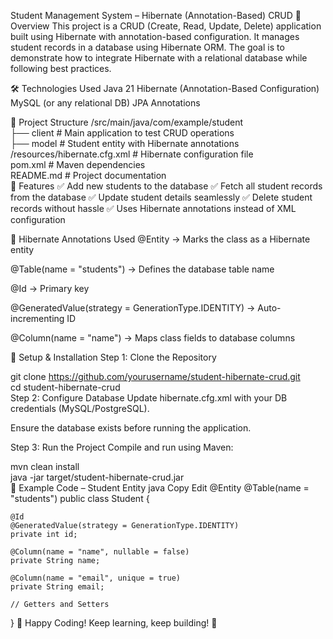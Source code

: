 Student Management System – Hibernate (Annotation-Based) CRUD
📌 Overview
This project is a CRUD (Create, Read, Update, Delete) application built using Hibernate with annotation-based configuration. It manages student records in a database using Hibernate ORM. The goal is to demonstrate how to integrate Hibernate with a relational database while following best practices.

🛠️ Technologies Used
Java 21
Hibernate (Annotation-Based Configuration)
MySQL (or any relational DB)
JPA Annotations


📂 Project Structure
/src/main/java/com/example/student  
    ├── client        # Main application to test CRUD operations  
    ├── model         # Student entity with Hibernate annotations  
/resources/hibernate.cfg.xml  # Hibernate configuration file  
pom.xml              # Maven dependencies  
README.md            # Project documentation  
🚀 Features
✅ Add new students to the database
✅ Fetch all student records from the database
✅ Update student details seamlessly
✅ Delete student records without hassle
✅ Uses Hibernate annotations instead of XML configuration


📖 Hibernate Annotations Used
@Entity → Marks the class as a Hibernate entity

@Table(name = "students") → Defines the database table name

@Id → Primary key

@GeneratedValue(strategy = GenerationType.IDENTITY) → Auto-incrementing ID

@Column(name = "name") → Maps class fields to database columns


🔧 Setup & Installation
Step 1: Clone the Repository

git clone https://github.com/yourusername/student-hibernate-crud.git  
cd student-hibernate-crud  
Step 2: Configure Database
Update hibernate.cfg.xml with your DB credentials (MySQL/PostgreSQL).

Ensure the database exists before running the application.


Step 3: Run the Project
Compile and run using Maven:

mvn clean install  
java -jar target/student-hibernate-crud.jar  
📌 Example Code – Student Entity
java
Copy
Edit
@Entity
@Table(name = "students")
public class Student {

    @Id
    @GeneratedValue(strategy = GenerationType.IDENTITY)
    private int id;

    @Column(name = "name", nullable = false)
    private String name;

    @Column(name = "email", unique = true)
    private String email;

    // Getters and Setters
}
🚀 Happy Coding! Keep learning, keep building! 🎯
